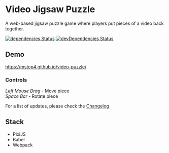 # Video Jigsaw Puzzle
A web-based jigsaw puzzle game where players put pieces of a video back together.

[![dependencies Status](https://david-dm.org/mstop4/video-puzzle/status.svg)](https://david-dm.org/mstop4/video-puzzle)
[![devDependencies Status](https://david-dm.org/mstop4/video-puzzle/dev-status.svg)](https://david-dm.org/mstop4/video-puzzle?type=dev)

## Demo
https://mstop4.github.io/video-puzzle/

### Controls

*Left Mouse Drag* - Move piece  
*Space Bar* - Rotate piece

For a list of updates, please check the [Changelog](changelog.md)

## Stack

* PixiJS
* Babel
* Webpack

